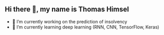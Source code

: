 ## Hi there 👋, my name is Thomas Himsel
- 🔭 I’m currently working on the prediction of insolvency
- 🌱 I’m currently learning deep learning (RNN, CNN, TensorFlow, Keras)

  
<!--
**Thomas-thub/Thomas-thub** is a ✨ _special_ ✨ repository because its `README.md` (this file) appears on your GitHub profile.

Here are some ideas to get you started:

- 🔭 I’m currently working on ...
- 🌱 I’m currently learning ...
- 👯 I’m looking to collaborate on ...
- 🤔 I’m looking for help with ...
- 💬 Ask me about ...
- 📫 How to reach me: ...
- 😄 Pronouns: ...
- ⚡ Fun fact: ...
-->
